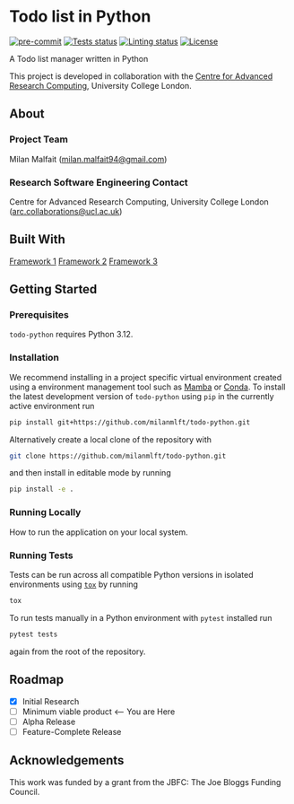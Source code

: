 # Todo list in Python

[![pre-commit](https://img.shields.io/badge/pre--commit-enabled-brightgreen?logo=pre-commit&logoColor=white)](https://github.com/pre-commit/pre-commit)
[![Tests status][tests-badge]][tests-link]
[![Linting status][linting-badge]][linting-link]
[![License][license-badge]](./LICENSE.md)

<!--
[![PyPI version][pypi-version]][pypi-link]
[![Conda-Forge][conda-badge]][conda-link]
[![PyPI platforms][pypi-platforms]][pypi-link]
-->

<!-- prettier-ignore-start -->
[tests-badge]:              https://github.com/milanmlft/todo-python/actions/workflows/tests.yml/badge.svg
[tests-link]:               https://github.com/milanmlft/todo-python/actions/workflows/tests.yml
[linting-badge]:            https://github.com/milanmlft/todo-python/actions/workflows/linting.yml/badge.svg
[linting-link]:             https://github.com/milanmlft/todo-python/actions/workflows/linting.yml
[conda-badge]:              https://img.shields.io/conda/vn/conda-forge/todo-python
[conda-link]:               https://github.com/conda-forge/todo-python-feedstock
[pypi-link]:                https://pypi.org/project/todo-python/
[pypi-platforms]:           https://img.shields.io/pypi/pyversions/todo-python
[pypi-version]:             https://img.shields.io/pypi/v/todo-python
[license-badge]:            https://img.shields.io/badge/License-MIT-yellow.svg
<!-- prettier-ignore-end -->

A Todo list manager written in Python

This project is developed in collaboration with the [Centre for Advanced Research Computing](https://ucl.ac.uk/arc), University College London.

## About

### Project Team

Milan Malfait ([milan.malfait94@gmail.com](mailto:milan.malfait94@gmail.com))

<!-- TODO: how do we have an array of collaborators ? -->

### Research Software Engineering Contact

Centre for Advanced Research Computing, University College London
([arc.collaborations@ucl.ac.uk](mailto:arc.collaborations@ucl.ac.uk))

## Built With

<!-- TODO: can cookiecutter make a list of frameworks? -->

[Framework 1](https://something.com)
[Framework 2](https://something.com)
[Framework 3](https://something.com)

## Getting Started

### Prerequisites

<!-- Any tools or versions of languages needed to run code. For example specific Python or Node versions. Minimum hardware requirements also go here. -->

`todo-python` requires Python 3.12.

### Installation

<!-- How to build or install the application. -->

We recommend installing in a project specific virtual environment created using a environment management tool such as [Mamba](https://mamba.readthedocs.io/en/latest/user_guide/mamba.html) or [Conda](https://conda.io/projects/conda/en/latest/). To install the latest development version of `todo-python` using `pip` in the currently active environment run

```sh
pip install git+https://github.com/milanmlft/todo-python.git
```

Alternatively create a local clone of the repository with

```sh
git clone https://github.com/milanmlft/todo-python.git
```

and then install in editable mode by running

```sh
pip install -e .
```

### Running Locally

How to run the application on your local system.

### Running Tests

<!-- How to run tests on your local system. -->

Tests can be run across all compatible Python versions in isolated environments using
[`tox`](https://tox.wiki/en/latest/) by running

```sh
tox
```

To run tests manually in a Python environment with `pytest` installed run

```sh
pytest tests
```

again from the root of the repository.

## Roadmap

- [x] Initial Research
- [ ] Minimum viable product <-- You are Here
- [ ] Alpha Release
- [ ] Feature-Complete Release

## Acknowledgements

This work was funded by a grant from the JBFC: The Joe Bloggs Funding Council.
